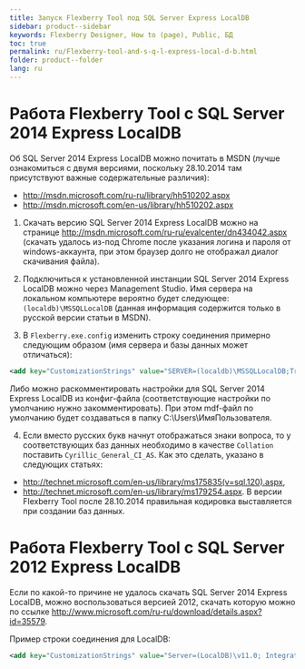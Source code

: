 ```yaml
---
title: Запуск Flexberry Tool под SQL Server Express LocalDB
sidebar: product--sidebar
keywords: Flexberry Designer, How to (page), Public, БД
toc: true
permalink: ru/Flexberry-tool-and-s-q-l-express-local-d-b.html
folder: product--folder
lang: ru
---
```


# Работа Flexberry Tool c SQL Server 2014 Express LocalDB
Об SQL Server 2014 Express LocalDB можно почитать в MSDN (лучше ознакомиться с двумя версиями, поскольку 28.10.2014 там присутствуют важные содержательные различия):
* <http://msdn.microsoft.com/ru-ru/library/hh510202.aspx>
* <http://msdn.microsoft.com/en-us/library/hh510202.aspx>

1. Скачать версию SQL Server 2014 Express LocalDB можно на странице <http://msdn.microsoft.com/ru-ru/evalcenter/dn434042.aspx> (скачать удалось из-под Chrome после указания логина и пароля от windows-аккаунта, при этом браузер долго не отображал диалог скачивания файла).

2. Подключиться к установленной инстанции SQL Server 2014 Express LocalDB можно через Management Studio. Имя сервера на локальном компьютере вероятно будет следующее: `(localdb)\MSSQLLocalDB` (данная информация содержится только в русской версии статьи в MSDN).

3. В `Flexberry.exe.config` изменить строку соединения примерно следующим образом (имя сервера и базы данных может отличаться):

```xml
<add key="CustomizationStrings" value="SERVER=(localdb)\MSSQLLocalDB;Trusted_connection=yes;DATABASE=CaseLocalDB;"/>
```
Либо можно раскомментировать настройки для SQL Server 2014 Express LocalDB из конфиг-файла (соответствующие настройки по умолчанию нужно закомментировать). При этом mdf-файл по умолчанию будет создаваться в папку C:\Users\ИмяПользователя. 

4. Если вместо русских букв начнут отображаться знаки вопроса, то у соответствующих баз данных необходимо в качестве `Collation` поставить `Cyrillic_General_CI_AS`. Как это сделать, указано в следующих статьях: 

* <http://technet.microsoft.com/en-us/library/ms175835(v=sql.120).aspx>, 
* <http://technet.microsoft.com/en-us/library/ms179254.aspx>. 
В версии Flexberry Tool после 28.10.2014 правильная кодировка выставляется при создании баз данных.


# Работа Flexberry Tool c SQL Server 2012 Express LocalDB
Если по какой-то причине не удалось скачать SQL Server 2014 Express LocalDB, можно воспользоваться версией 2012, скачать которую можно по ссылке <http://www.microsoft.com/ru-ru/download/details.aspx?id=35579>.

Пример строки соединения для LоcalDB:
```xml
<add key="CustomizationStrings" value="Server=(LocalDB)\v11.0; Integrated Security=true;  AttachDbFileName=D:\Flexberry\a1.mdf;"/>
```

